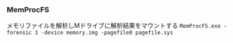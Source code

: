 ### MemProcFS
メモリファイルを解析しMドライブに解析結果をマウントする
`MemProcFS.exe -forensic 1 -device memory.img -pagefile0 pagefile.sys`
